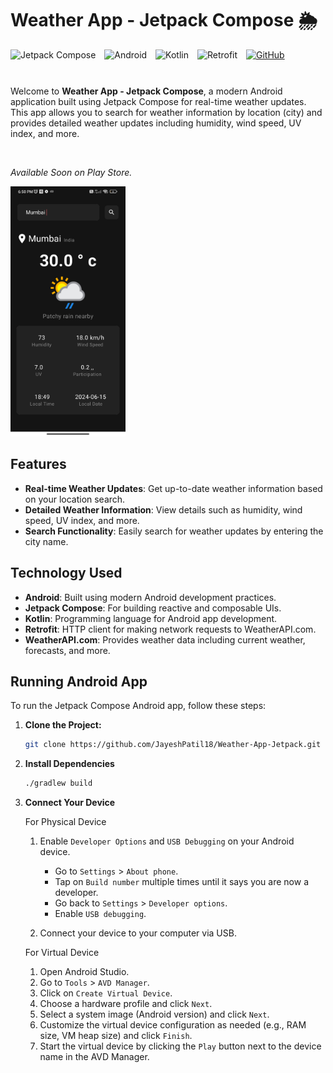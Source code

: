 <div align="left">
  <h1>Weather App - Jetpack Compose 🌦️</h1>
  <img alt="Jetpack Compose" src="https://img.shields.io/badge/Jetpack%20Compose-3DDC84?style=for-the-badge&logo=jetpack-compose&logoColor=white" style="margin-bottom: 10px;">
  <img alt="Android" src="https://img.shields.io/badge/Android-3DDC84?style=for-the-badge&logo=android&logoColor=white" style="margin-left: 10px;">
  <img alt="Kotlin" src="https://img.shields.io/badge/Kotlin-0095D5?style=for-the-badge&logo=kotlin&logoColor=white" style="margin-left: 10px;">
  <img alt="Retrofit" src="https://img.shields.io/badge/Retrofit-00D0FF?style=for-the-badge&logo=retrofit&logoColor=white" style="margin-left: 10px;">
  <a href="https://github.com/JayeshPatil18/Weather-App-Jetpack">
    <img alt="GitHub" src="https://img.shields.io/badge/GitHub-181717?style=for-the-badge&logo=github&logoColor=white" style="margin-left: 10px;">
  </a>
</div>
</br>

Welcome to **Weather App - Jetpack Compose**, a modern Android application built using Jetpack Compose for real-time weather updates. This app allows you to search for weather information by location (city) and provides detailed weather updates including humidity, wind speed, UV index, and more.

</br>

*Available Soon on Play Store.*

[<img src="https://github.com/JayeshPatil18/Weather-App-Jetpack/blob/master/weather-app.jpg" alt="Available Soon Now" height="400"/>](https://github.com/JayeshPatil18/Weather-App-Jetpack)


## Features

- **Real-time Weather Updates**: Get up-to-date weather information based on your location search.
- **Detailed Weather Information**: View details such as humidity, wind speed, UV index, and more.
- **Search Functionality**: Easily search for weather updates by entering the city name.

## Technology Used

- **Android**: Built using modern Android development practices.
- **Jetpack Compose**: For building reactive and composable UIs.
- **Kotlin**: Programming language for Android app development.
- **Retrofit**: HTTP client for making network requests to WeatherAPI.com.
- **WeatherAPI.com**: Provides weather data including current weather, forecasts, and more.


## Running Android App

To run the Jetpack Compose Android app, follow these steps:

1. **Clone the Project:**
   ```bash
   git clone https://github.com/JayeshPatil18/Weather-App-Jetpack.git


2. **Install Dependencies**    
    ```bash
    ./gradlew build
    ```

3. **Connect Your Device**

    For Physical Device
    
    1. Enable `Developer Options` and `USB Debugging` on your Android device.
       - Go to `Settings` > `About phone`.
       - Tap on `Build number` multiple times until it says you are now a developer.
       - Go back to `Settings` > `Developer options`.
       - Enable `USB debugging`.
  
    2. Connect your device to your computer via USB.
  
    For Virtual Device
    
    1. Open Android Studio.
    2. Go to `Tools` > `AVD Manager`.
    3. Click on `Create Virtual Device`.
    4. Choose a hardware profile and click `Next`.
    5. Select a system image (Android version) and click `Next`.
    6. Customize the virtual device configuration as needed (e.g., RAM size, VM heap size) and click `Finish`.
    7. Start the virtual device by clicking the `Play` button next to the device name in the AVD Manager.
